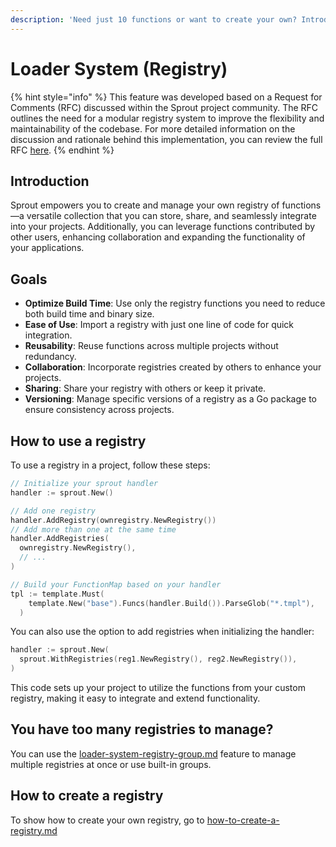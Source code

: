 ```yaml
---
description: 'Need just 10 functions or want to create your own? Introducing: the Registry'
---
```


# Loader System (Registry)

{% hint style="info" %}
This feature was developed based on a Request for Comments (RFC) discussed within the Sprout project community. The RFC outlines the need for a modular registry system to improve the flexibility and maintainability of the codebase. For more detailed information on the discussion and rationale behind this implementation, you can review the full RFC [here](https://github.com/orgs/go-sprout/discussions/31).
{% endhint %}

## Introduction

Sprout empowers you to create and manage your own registry of functions—a versatile collection that you can store, share, and seamlessly integrate into your projects. Additionally, you can leverage functions contributed by other users, enhancing collaboration and expanding the functionality of your applications.

## Goals

* **Optimize Build Time**: Use only the registry functions you need to reduce both build time and binary size.
* **Ease of Use**: Import a registry with just one line of code for quick integration.
* **Reusability**: Reuse functions across multiple projects without redundancy.
* **Collaboration**: Incorporate registries created by others to enhance your projects.
* **Sharing**: Share your registry with others or keep it private.
* **Versioning**: Manage specific versions of a registry as a Go package to ensure consistency across projects.

## How to use a registry

To use a registry in a project, follow these steps:

```go
// Initialize your sprout handler
handler := sprout.New()

// Add one registry
handler.AddRegistry(ownregistry.NewRegistry())
// Add more than one at the same time
handler.AddRegistries(
  ownregistry.NewRegistry(),
  // ...
)

// Build your FunctionMap based on your handler
tpl := template.Must(
    template.New("base").Funcs(handler.Build()).ParseGlob("*.tmpl"),
  )
```

You can also use the option to add registries when initializing the handler:

```go
handler := sprout.New(
  sprout.WithRegistries(reg1.NewRegistry(), reg2.NewRegistry()),
)
```

This code sets up your project to utilize the functions from your custom registry, making it easy to integrate and extend functionality.

## You have too many registries to manage?

You can use the [loader-system-registry-group.md](./loader-system-registry-group.md) feature to manage multiple registries at once or use built-in groups.

## How to create a registry

To show how to create your own registry, go to [how-to-create-a-registry.md](../advanced/how-to-create-a-registry.md "mention")
